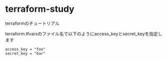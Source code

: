 # terraform-study
terraformのチュートリアル

terraform.tfvarsのファイル名で以下のようにaccess_keyとsecret_keyを指定します

```
access_key = "foo"
secret_key = "bar"
```

